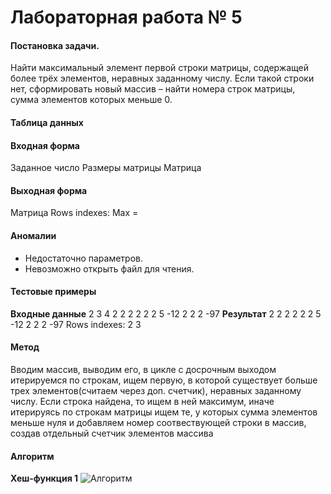 # Лабораторная работа № 5

#### Постановка задачи.
Найти максимальный элемент первой строки матрицы, содержащей более трёх элементов, неравных заданному числу. Если такой строки нет, сформировать новый массив – найти номера строк матрицы, сумма элементов которых меньше 0. 

#### Таблица данных




#### Входная форма
Заданное число
Размеры матрицы
Матрица
#### Выходная форма
Матрица
Rows indexes:
Max = 
#### Аномалии
- Недостаточно параметров.
- Невозможно открыть файл для чтения.
#### Тестовые примеры
**Входные данные**
2
3 4
2 2 2 2
2 2 5 -12
2 2 2 -97
**Результат**
2 2 2 2 
2 2 5 -12 
2 2 2 -97 
Rows indexes:
     2      3 

#### Метод
Вводим массив, выводим его, в цикле с досрочным выходом итерируемся по строкам, ищем первую, в которой существует больше трех элементов(считаем через доп. счетчик), неравных заданному числу. Если строка найдена, то ищем в ней максимум, иначе итерируясь по строкам матрицы ищем те, у которых сумма элементов меньше нуля и добавляем номер соотвествующей строки в массив, создав отдельный счетчик элементов массива
#### Алгоритм
**Хеш-функция 1**
![Алгоритм]()

